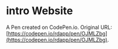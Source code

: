 # intro Website

A Pen created on CodePen.io. Original URL: [https://codepen.io/rdapp/pen/OJMLZbg](https://codepen.io/rdapp/pen/OJMLZbg).


